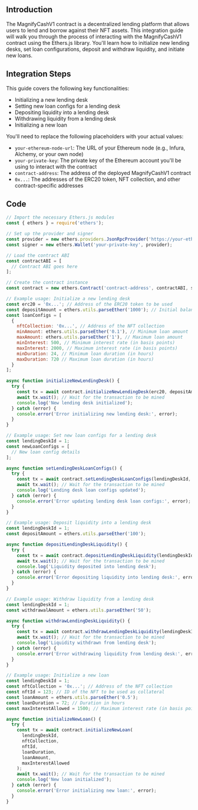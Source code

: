 ## Introduction
The MagnifyCashV1 contract is a decentralized lending platform that allows users to lend and borrow against their NFT assets. This integration guide will walk you through the process of interacting with the MagnifyCashV1 contract using the Ethers.js library. You'll learn how to initialize new lending desks, set loan configurations, deposit and withdraw liquidity, and initiate new loans.

## Integration Steps
This guide covers the following key functionalities:
- Initializing a new lending desk
- Setting new loan configs for a lending desk
- Depositing liquidity into a lending desk
- Withdrawing liquidity from a lending desk
- Initializing a new loan

You'll need to replace the following placeholders with your actual values:
- `your-ethereum-node-url`: The URL of your Ethereum node (e.g., Infura, Alchemy, or your own node)
- `your-private-key`: The private key of the Ethereum account you'll be using to interact with the contract
- `contract-address`: The address of the deployed MagnifyCashV1 contract
- `0x...`: The addresses of the ERC20 token, NFT collection, and other contract-specific addresses

## Code
```javascript
// Import the necessary Ethers.js modules
const { ethers } = require('ethers');

// Set up the provider and signer
const provider = new ethers.providers.JsonRpcProvider('https://your-ethereum-node-url');
const signer = new ethers.Wallet('your-private-key', provider);

// Load the contract ABI
const contractABI = [
  // Contract ABI goes here
];

// Create the contract instance
const contract = new ethers.Contract('contract-address', contractABI, signer);

// Example usage: Initialize a new lending desk
const erc20 = '0x...'; // Address of the ERC20 token to be used
const depositAmount = ethers.utils.parseEther('1000'); // Initial balance of the lending desk
const loanConfigs = [
  {
    nftCollection: '0x...', // Address of the NFT collection
    minAmount: ethers.utils.parseEther('0.1'), // Minimum loan amount
    maxAmount: ethers.utils.parseEther('1'), // Maximum loan amount
    minInterest: 500, // Minimum interest rate (in basis points)
    maxInterest: 2000, // Maximum interest rate (in basis points)
    minDuration: 24, // Minimum loan duration (in hours)
    maxDuration: 720 // Maximum loan duration (in hours)
  }
];

async function initializeNewLendingDesk() {
  try {
    const tx = await contract.initializeNewLendingDesk(erc20, depositAmount, loanConfigs);
    await tx.wait(); // Wait for the transaction to be mined
    console.log('New lending desk initialized');
  } catch (error) {
    console.error('Error initializing new lending desk:', error);
  }
}

// Example usage: Set new loan configs for a lending desk
const lendingDeskId = 1;
const newLoanConfigs = [
  // New loan config details
];

async function setLendingDeskLoanConfigs() {
  try {
    const tx = await contract.setLendingDeskLoanConfigs(lendingDeskId, newLoanConfigs);
    await tx.wait(); // Wait for the transaction to be mined
    console.log('Lending desk loan configs updated');
  } catch (error) {
    console.error('Error updating lending desk loan configs:', error);
  }
}

// Example usage: Deposit liquidity into a lending desk
const lendingDeskId = 1;
const depositAmount = ethers.utils.parseEther('100');

async function depositLendingDeskLiquidity() {
  try {
    const tx = await contract.depositLendingDeskLiquidity(lendingDeskId, depositAmount);
    await tx.wait(); // Wait for the transaction to be mined
    console.log('Liquidity deposited into lending desk');
  } catch (error) {
    console.error('Error depositing liquidity into lending desk:', error);
  }
}

// Example usage: Withdraw liquidity from a lending desk
const lendingDeskId = 1;
const withdrawalAmount = ethers.utils.parseEther('50');

async function withdrawLendingDeskLiquidity() {
  try {
    const tx = await contract.withdrawLendingDeskLiquidity(lendingDeskId, withdrawalAmount);
    await tx.wait(); // Wait for the transaction to be mined
    console.log('Liquidity withdrawn from lending desk');
  } catch (error) {
    console.error('Error withdrawing liquidity from lending desk:', error);
  }
}

// Example usage: Initialize a new loan
const lendingDeskId = 1;
const nftCollection = '0x...'; // Address of the NFT collection
const nftId = 123; // ID of the NFT to be used as collateral
const loanAmount = ethers.utils.parseEther('0.5');
const loanDuration = 72; // Duration in hours
const maxInterestAllowed = 1500; // Maximum interest rate (in basis points)

async function initializeNewLoan() {
  try {
    const tx = await contract.initializeNewLoan(
      lendingDeskId,
      nftCollection,
      nftId,
      loanDuration,
      loanAmount,
      maxInterestAllowed
    );
    await tx.wait(); // Wait for the transaction to be mined
    console.log('New loan initialized');
  } catch (error) {
    console.error('Error initializing new loan:', error);
  }
}
```
